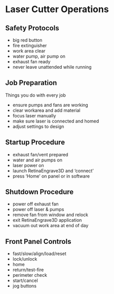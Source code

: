 # Laser Cutter Operations


## Safety Protocols
* big red button
* fire extinguisher
* work area clear
* water pump, air pump on
* exhaust fan ready
* never leave unattended while running


## Job Preparation
Things you do with every job

* ensure pumps and fans are working 
* clear workarea and add material
* focus laser manually
* make sure laser is connected and homed
* adjust settings to design 


## Startup Procedure
* exhaust fan/vent prepared
* water and air pumps on
* laser power on
* launch RetinaEngrave3D and ‘connect’ 
* press ‘Home’ on panel or in software


## Shutdown Procedure
* power off exhaust fan
* power off laser & pumps
* remove fan from window and relock 
* exit RetinaEngrave3D application
* vacuum out work area at end of day


## Front Panel Controls
* fast/slow/align/load/reset
* lock/unlock
* home
* return/test-fire 
* perimeter check
* start/cancel
* jog buttons
